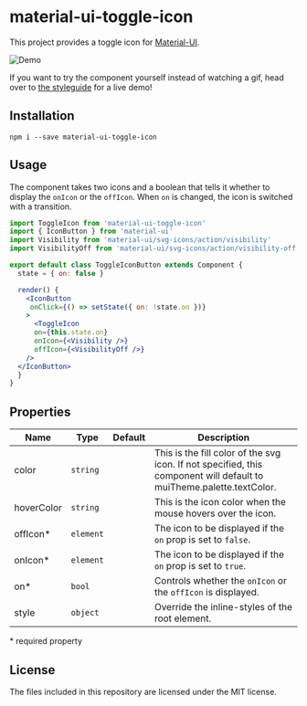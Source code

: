 # material-ui-toggle-icon
This project provides a toggle icon for [Material-UI][mui].

![Demo](demo.gif)

If you want to try the component yourself instead of watching a gif, head over to [the styleguide][styleguide] for a live demo!

## Installation
```shell
npm i --save material-ui-toggle-icon
```

## Usage
The component takes two icons and a boolean that tells it whether to display the `onIcon` or the `offIcon`. When `on` is changed, the icon is switched with a transition.

```jsx
import ToggleIcon from 'material-ui-toggle-icon'
import { IconButton } from 'material-ui'
import Visibility from 'material-ui/svg-icons/action/visibility'
import VisibilityOff from 'material-ui/svg-icons/action/visibility-off'

export default class ToggleIconButton extends Component {
  state = { on: false }

  render() {
    <IconButton
     onClick={() => setState({ on: !state.on })}
    >
      <ToggleIcon
      on={this.state.on}
      onIcon={<Visibility />}
      offIcon={<VisibilityOff />}
    />
  </IconButton>
  }
}
```

## Properties
|Name|Type|Default|Description|
|---|---|---|---|
|color|`string`||This is the fill color of the svg icon. If not specified, this component will default to muiTheme.palette.textColor.|
|hoverColor|`string`||This is the icon color when the mouse hovers over the icon.|
|offIcon*|`element`||The icon to be displayed if the `on` prop is set to `false`.|
|onIcon*|`element`||The icon to be displayed if the `on` prop is set to `true`.|
|on*|`bool`||Controls whether the `onIcon` or the `offIcon` is displayed.|
|style|`object`||Override the inline-styles of the root element.|

\* required property

## License
The files included in this repository are licensed under the MIT license.

[mui]: http://www.material-ui.com/#/
[styleguide]: https://mui.wertarbyte.com/#material-ui-toggle-icon

